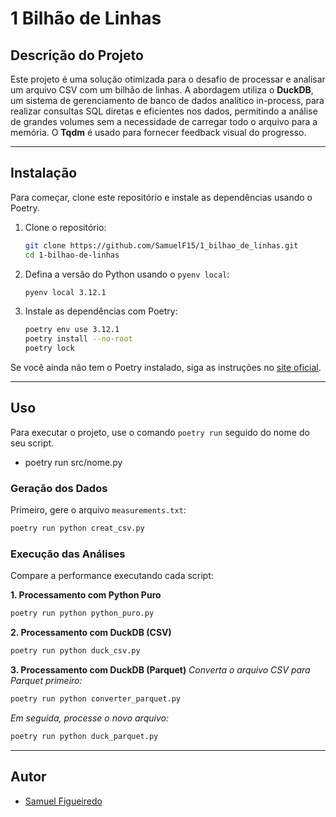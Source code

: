 # 1 Bilhão de Linhas

## Descrição do Projeto

Este projeto é uma solução otimizada para o desafio de processar e analisar um arquivo CSV com um bilhão de linhas. A abordagem utiliza o **DuckDB**, um sistema de gerenciamento de banco de dados analítico in-process, para realizar consultas SQL diretas e eficientes nos dados, permitindo a análise de grandes volumes sem a necessidade de carregar todo o arquivo para a memória. O **Tqdm** é usado para fornecer feedback visual do progresso.

-----

## Instalação

Para começar, clone este repositório e instale as dependências usando o Poetry.

1.  Clone o repositório:
    ```bash
    git clone https://github.com/SamuelF15/1_bilhao_de_linhas.git
    cd 1-bilhao-de-linhas
    ```
2.  Defina a versão do Python usando o `pyenv local`:
    ```bash
    pyenv local 3.12.1
    ```
3.  Instale as dependências com Poetry:
    ```bash
    poetry env use 3.12.1
    poetry install --no-root
    poetry lock
    ```

Se você ainda não tem o Poetry instalado, siga as instruções no [site oficial](https://python-poetry.org/docs/#installation).

-----

## Uso

Para executar o projeto, use o comando `poetry run` seguido do nome do seu script. 

- poetry run src/nome.py

### Geração dos Dados

Primeiro, gere o arquivo `measurements.txt`:

```bash
poetry run python creat_csv.py
```

### Execução das Análises

Compare a performance executando cada script:

**1. Processamento com Python Puro**

```bash
poetry run python python_puro.py
```

**2. Processamento com DuckDB (CSV)**

```bash
poetry run python duck_csv.py
```

**3. Processamento com DuckDB (Parquet)**
*Converta o arquivo CSV para Parquet primeiro:*

```bash
poetry run python converter_parquet.py
```

*Em seguida, processe o novo arquivo:*

```bash
poetry run python duck_parquet.py
```

-----

## Autor

  * [Samuel Figueiredo](https://github.com/SamuelF15)

